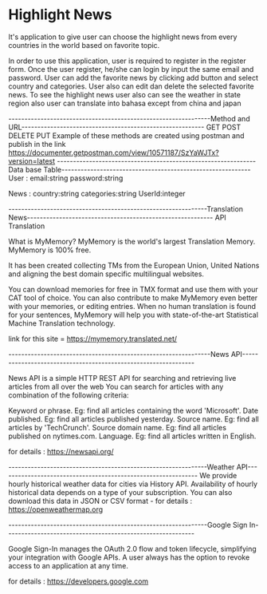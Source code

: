 # Highlight News

It's application to give user can choose the highlight news from every countries in the world based on favorite topic.

In order to use this application, user is required to register in the register form.
Once the user register, he/she can login by input the same email and password.
User can add the favorite news by clicking add button and select country and categories.
User also can edit dan delete the selected favorite news.
To see the highlight news user also can see the weather in state region also user can translate into bahasa except from china and japan

---------------------------------------------------------------Method and URL---------------------------------------------------------
GET POST DELETE PUT
Example of these methods are created using postman and publish in the link 
https://documenter.getpostman.com/view/10571187/SzYaWJTx?version=latest
--------------------------------------------------------------Data base Table-----------------------------------------------------------
User : 
  email:string
  password:string

News :
  country:string
  categories:string
  UserId:integer
  
--------------------------------------------------------------Translation News----------------------------------------------------------
API Translation

What is MyMemory?
MyMemory is the world's largest Translation Memory. MyMemory is 100% free.

It has been created collecting TMs from the European Union, United Nations and aligning the best domain specific multilingual websites.

You can download memories for free in TMX format and use them with your CAT tool of choice. You can also contribute to make MyMemory even better with your memories, or editing entries. When no human translation is found for your sentences, MyMemory will help you with state-of-the-art Statistical Machine Translation technology.

link for this site = https://mymemory.translated.net/

---------------------------------------------------------------News API---------------------------------------------------------------

News API is a simple HTTP REST API for searching and retrieving live articles from all over the web
You can search for articles with any combination of the following criteria:

Keyword or phrase. Eg: find all articles containing the word 'Microsoft'.
Date published. Eg: find all articles published yesterday.
Source name. Eg: find all articles by 'TechCrunch'.
Source domain name. Eg: find all articles published on nytimes.com.
Language. Eg: find all articles written in English.

for details : https://newsapi.org/

--------------------------------------------------------------Weather API--------------------------------------------------------------
We provide hourly historical weather data for cities via History API. Availability of hourly historical data depends on a type of your subscription.
You can also download this data in JSON or CSV format - 
for details : https://openweathermap.org

--------------------------------------------------------------Google Sign In-----------------------------------------------------------

Google Sign-In manages the OAuth 2.0 flow and token lifecycle, simplifying your integration with Google APIs. A user always has the option to revoke access to an application at any time.

for details : https://developers.google.com
